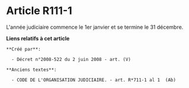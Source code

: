 # Article R111-1

L'année judiciaire commence le 1er janvier et se termine le 31 décembre.

**Liens relatifs à cet article**

	**Créé par**:

	  - Décret n°2008-522 du 2 juin 2008 - art. (V)

	**Anciens textes**:

	  - CODE DE L'ORGANISATION JUDICIAIRE. - art. R*711-1 al 1  (Ab)
